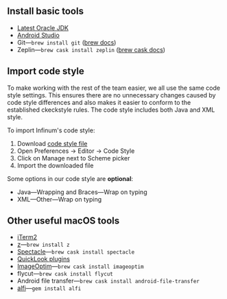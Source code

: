 ## Install basic tools

- [Latest Oracle JDK](http://www.oracle.com/technetwork/java/javase/downloads/jdk8-downloads-2133151.html)
- [Android Studio](https://developer.android.com/studio/index.html)
- Git—`brew install git` ([brew docs](http://brew.sh/))
- Zeplin—`brew cask install zeplin` ([brew cask docs](https://caskroom.github.io/))

## Import code style

To make working with the rest of the team easier, we all use the same code style settings.
This ensures there are no unnecessary changes caused by code style differences and also makes it easier to conform to the established ckeckstyle rules. The code style includes both Java and XML style.

To import Infinum's code style:

1. Download [code style file](https://github.com/infinum/android-handbook-private/blob/master/files/InfinumCodeStyle.xml)
2. Open Preferences -> Editor -> Code Style
3. Click on Manage next to Scheme picker
4. Import the downloaded file

Some options in our code style are **optional**:

- Java—Wrapping and Braces—Wrap on typing
- XML—Other—Wrap on typing

## Other useful macOS tools

- [iTerm2](http://iterm2.com/)
- [z](https://github.com/rupa/z/)—`brew install z`
- [Spectacle](https://www.spectacleapp.com/)—`brew cask install spectacle`
- [QuickLook plugins](https://github.com/sindresorhus/quick-look-plugins)
- [ImageOptim](https://imageoptim.com/mac)—`brew cask install imageoptim`
- flycut—`brew cask install flycut`
- Android file transfer—`brew cask install android-file-transfer`
- [alfi](https://github.com/cesarferreira/alfi)—`gem install alfi`

